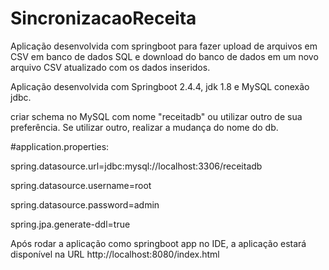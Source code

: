 # SincronizacaoReceita
Aplicação desenvolvida com springboot para fazer upload de arquivos em CSV em banco de dados SQL e
download do banco de dados em um novo arquivo CSV atualizado com os dados inseridos.

Aplicação desenvolvida com Springboot 2.4.4, jdk 1.8 e MySQL conexão jdbc.

criar schema no MySQL com nome "receitadb" ou utilizar outro de sua preferência. Se utilizar outro, realizar a mudança do nome do db.

#application.properties:

spring.datasource.url=jdbc:mysql://localhost:3306/receitadb

spring.datasource.username=root

spring.datasource.password=admin

spring.jpa.generate-ddl=true

Após rodar a aplicação como springboot app no IDE, 
a aplicação estará disponível na URL http://localhost:8080/index.html
